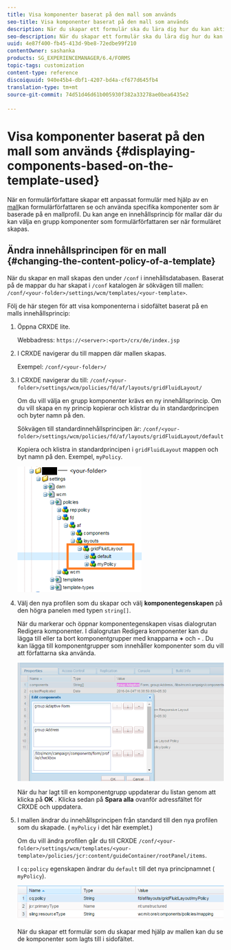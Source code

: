```yaml
---
title: Visa komponenter baserat på den mall som används
seo-title: Visa komponenter baserat på den mall som används
description: När du skapar ett formulär ska du lära dig hur du kan aktivera komponenter i sidofältet baserat på den valda mallen.
seo-description: När du skapar ett formulär ska du lära dig hur du kan aktivera komponenter i sidofältet baserat på den valda mallen.
uuid: 4e87f400-fb45-413d-9be8-72edbe99f210
contentOwner: sashanka
products: SG_EXPERIENCEMANAGER/6.4/FORMS
topic-tags: customization
content-type: reference
discoiquuid: 940e45b4-dbf1-4207-bd4a-cf677d645fb4
translation-type: tm+mt
source-git-commit: 74d51d46d61b005930f382a33278ae0bea6435e2

---
```



# Visa komponenter baserat på den mall som används {#displaying-components-based-on-the-template-used}

När en formulärförfattare skapar ett anpassat formulär med hjälp av en [mall](/help/forms/using/template-editor.md)kan formulärförfattaren se och använda specifika komponenter som är baserade på en mallprofil. Du kan ange en innehållsprincip för mallar där du kan välja en grupp komponenter som formulärförfattaren ser när formuläret skapas.

## Ändra innehållsprincipen för en mall {#changing-the-content-policy-of-a-template}

När du skapar en mall skapas den under `/conf` i innehållsdatabasen. Baserat på de mappar du har skapat i `/conf` katalogen är sökvägen till mallen: `/conf/<your-folder>/settings/wcm/templates/<your-template>`.

Följ de här stegen för att visa komponenterna i sidofältet baserat på en malls innehållsprincip:

1. Öppna CRXDE lite.

   Webbadress: `https://<server>:<port>/crx/de/index.jsp`

1. I CRXDE navigerar du till mappen där mallen skapas.

   Exempel: `/conf/<your-folder>/`

1. I CRXDE navigerar du till: `/conf/<your-folder>/settings/wcm/policies/fd/af/layouts/gridFluidLayout/`

   Om du vill välja en grupp komponenter krävs en ny innehållsprincip. Om du vill skapa en ny princip kopierar och klistrar du in standardprincipen och byter namn på den.

   Sökvägen till standardinnehållsprincipen är: `/conf/<your-folder>/settings/wcm/policies/fd/af/layouts/gridFluidLayout/default`

   Kopiera och klistra in standardprincipen i `gridFluidLayout` mappen och byt namn på den. Exempel, `myPolicy`.

   ![Kopierar standardprinciper](assets/crx-default1.png)

1. Välj den nya profilen som du skapar och välj **komponentegenskapen** på den högra panelen med typen `string[]`.

   När du markerar och öppnar komponentegenskapen visas dialogrutan Redigera komponenter. I dialogrutan Redigera komponenter kan du lägga till eller ta bort komponentgrupper med knapparna **+** och **-** . Du kan lägga till komponentgrupper som innehåller komponenter som du vill att författarna ska använda.

   ![Lägga till eller ta bort komponenter i profilen](assets/add-components-list1.png)

   När du har lagt till en komponentgrupp uppdaterar du listan genom att klicka på **OK** . Klicka sedan på **Spara alla** ovanför adressfältet för CRXDE och uppdatera.

1. I mallen ändrar du innehållsprincipen från standard till den nya profilen som du skapade. ( `myPolicy` i det här exemplet.)

   Om du vill ändra profilen går du till CRXDE `/conf/<your-folder>/settings/wcm/templates/<your-template>/policies/jcr:content/guideContainer/rootPanel/items`.

   I `cq:policy` egenskapen ändrar du `default` till det nya principnamnet ( `myPolicy`).

   ![Uppdaterad princip för mallinnehåll](assets/updated-policy.png)

   När du skapar ett formulär som du skapar med hjälp av mallen kan du se de komponenter som lagts till i sidofältet.

